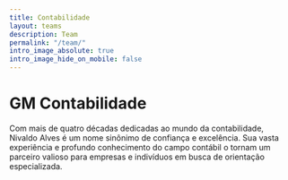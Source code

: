 ```yaml
---
title: Contabilidade
layout: teams
description: Team
permalink: "/team/"
intro_image_absolute: true
intro_image_hide_on_mobile: false
---
```


# GM Contabilidade

Com mais de quatro décadas dedicadas ao mundo da contabilidade, Nivaldo Alves  é um nome sinônimo de confiança e excelência. Sua vasta experiência e profundo conhecimento do campo contábil o tornam um parceiro valioso para empresas e indivíduos em busca de orientação especializada. 








